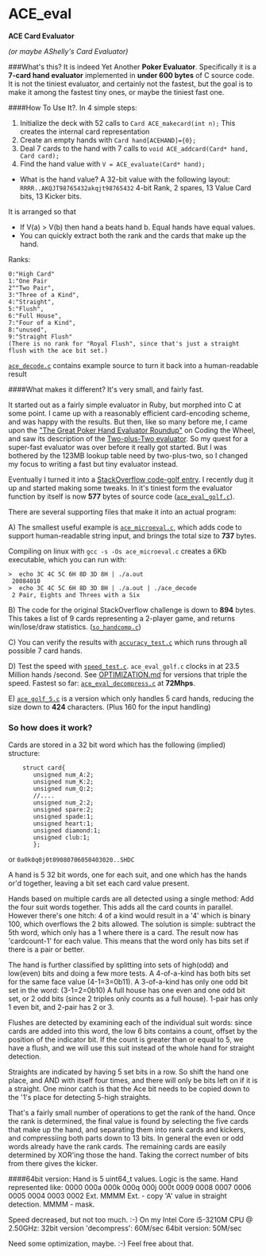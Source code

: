 ACE_eval
========


**ACE Card Evaluator**

*(or maybe AShelly's Card Evaluator)*




###What's this? 
It is indeed Yet Another **Poker Evaluator**. Specifically it is a **7-card hand evaluator** implemented in **under 600 bytes** of C source code.  It is not the tiniest evaluator, and certainly not the fastest, but the goal is to make it among the fastest tiny ones, or maybe the tiniest fast one.  

####How To Use It?.
In 4 simple steps:

1. Initialize the deck with 52 calls to `Card ACE_makecard(int n);` 
	This creates the internal card representation
2. Create an empty hands with `Card hand[ACEHAND]={0};`
3. Deal 7 cards to the hand with 7 calls to `void ACE_addcard(Card* hand, Card card);`
4. Find the hand value with `V = ACE_evaluate(Card* hand);`

- What is the hand value? 
	  A 32-bit value with the following layout:  
	  `RRRR..AKQJT98765432akqjt98765432`
          4-bit Rank, 2 spares, 13 Value Card bits, 13 Kicker bits.

It is arranged so that 

*  If V(a) > V(b) then hand a beats hand b.  Equal hands have equal values.
*  You can quickly extract both the rank and the cards that make up the hand.

Ranks:

    0:"High Card"
    1:"One Pair
    2""Two Pair",
    3:"Three of a Kind",
    4:"Straight",
    5:"Flush",
    6:"Full House",
    7:"Four of a Kind",
    8:"unused",
    9:"Straight Flush"  
    (There is no rank for "Royal Flush", since that's just a straight flush with the ace bit set.)

[`ace_decode.c`](ace_decode.c) contains example source to turn it back into a human-readable result

####What makes it different?
  It's very small, and fairly fast.

  It started out as a fairly simple evaluator in Ruby, but morphed into C at some point.  I came up with a reasonably efficient card-encoding scheme, and was happy with the results.  But then, like so many before me, I came upon the ["The Great Poker Hand Evaluator Roundup"](http://www.codingthewheel.com/archives/poker-hand-evaluator-roundup/) on Coding the Wheel, and saw its description of the [Two-plus-Two evaluator](http://archives1.twoplustwo.com/showflat.php?Cat=0&Number=8513906&page=0&fpart=1&vc=1).  So my quest for a super-fast evaluator was over before it really got started.   But I was bothered by the 123MB lookup table need by two-plus-two, so I changed my focus to writing a fast but tiny evaluator instead.

Eventually I turned it into a [StackOverflow code-golf entry](http://stackoverflow.com/a/3392025/10396). I recently dug it up and started making some tweaks. In it's tiniest form the evaluator function by itself is now **577** bytes of source code ([`ace_eval_golf.c`](ace_eval_golf.c)).

There are several supporting files that make it into an actual program:

A) The smallest useful example is [`ace_microeval.c`](ace_microeval.c), which adds code to support human-readable string input, and brings the total size to **737** bytes. 

Compiling on linux with `gcc -s -Os ace_microeval.c` creates a 6Kb executable, which you can run with:

    >  echo 3C 4C 5C 6H 8D 3D 8H | ./a.out
     20084010
    >  echo 3C 4C 5C 6H 8D 3D 8H | ./a.out | ./ace_decode
     2 Pair, Eights and Threes with a Six


B) The code for the original StackOverflow challenge is down to **894** bytes.  This takes a list of 9 cards representing a 2-player game, and returns win/lose/draw statistics. ([`so_handcomp.c`](so_handcomp.c))

C) You can verify the results with [`accuracy_test.c`](accuracy_test.c) which runs through all possible 7 card hands.

D) Test the speed with [`speed_test.c`](speed_test.c). 
   `ace_eval_golf.c` clocks in at 23.5 Million hands /second.
   See [OPTIMIZATION.md](OPTIMIZATION.md) for versions that triple the speed. 
   Fastest so far: [`ace_eval_decompress.c`](ace_eval_best.c) at **72Mhps**.

E) [`ace_golf_5.c`](ace_golf_5.c) is a version which only handles 5 card hands, reducing the size down to **424** characters.   (Plus 160 for the input handling)

### So how does it work?
Cards are stored in a 32 bit word which has the following (implied) structure:

````
    struct card{
       unsigned num_A:2;
       unsigned num_K:2;
       unsigned num_Q:2;
       //....
       unsigned num_2:2;
       unsigned spare:2;
       unsigned spade:1;
       unsigned heart:1;
       unsigned diamond:1;
       unsigned club:1;
       };
````
or  `0a0k0q0j0t09080706050403020..SHDC`

A hand is 5 32 bit words, one for each suit, and one which has the hands or'd together, leaving a bit set each card value present.

Hands based on multiple cards are all detected using a single method:  Add the four suit words together.  This adds all the card counts in parallel.  However there's one hitch: 4 of a kind would result in a '4' which is binary 100, which overflows the 2 bits allowed.  The solution is simple: subtract the 5th word, which only has a 1 where there is a card. The result now has 'cardcount-1' for each value.  This means that the word only has bits set if there is a pair or better.

The hand is further classified by splitting into sets of high(odd) and low(even) bits and doing a few more tests. A 4-of-a-kind has both bits set for the same face value (4-1=3=0b11).  A 3-of-a-kind has only one odd bit set in the word: (3-1=2=0b10) A full house has one even and one odd bit set, or 2 odd bits (since 2 triples only counts as a full house). 1-pair has only 1 even bit, and 2-pair has 2 or 3.

Flushes are detected by examining each of the individual suit words: since cards are added into this word, the low 6 bits contains a count, offset by the position of the indicator bit. If the count is greater than or equal to  5, we have a flush, and we will use this suit instead of the whole hand for straight detection.  

Straights are indicated by having 5 set bits in a row. So shift the hand one place, and AND with itself four times, and there will only be bits left on if it is a straight.  One minor catch is that the Ace bit needs to be copied down to the '1's place for detecting 5-high straights.

That's a fairly small number of operations to get the rank of the hand.  Once the rank is determined, the final value is found by selecting the five cards that make up the hand, and separating them into rank cards and kickers, and compressiing both parts down to 13 bits.  In general the even or odd words already have the rank cards. The remaining cards are easily determined by XOR'ing those the hand. Taking the correct number of bits from there gives the kicker. 


####64bit version:
Hand is 5 uint64_t values. Logic is the same. Hand represented like:
0000 000a 000k 000q 000j 000t 0009 0008 0007 0006 0005 0004 0003 0002 Ext. MMMM
Ext. - copy 'A' value in straight detection.
MMMM - mask.

Speed decreased, but not too much. :-)
On my Intel Core i5-3210M CPU @ 2.50GHz:
32bit version 'decompress': 60M/sec
64bit version: 50M/sec

Need some optimization, maybe. :-) Feel free about that.

